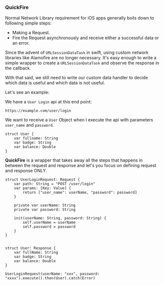 ### QuickFire

Normal Network Library requirement for iOS apps generally boils down to following simple steps:

- Making a Request.
- Fire the Request asynchronously and receive either a successful data or an error.

Since the advent of `URLSessionDataTask` in swift, using custom network libraries like Alamofire are no longer necessary. It's easy enough to write a simple wrapper to create a `URLSessionDataTask` and observe the response in the callback.

With that said, we still need to write our custom data handler to decide which data is useful and which data is not useful.

Let's see an example:

We have a `User Login` api at this end point:

`https://example.com/user/login`

We want to receive a `User` Object when I execute the api with parameters `user_name` and `password`.

```
struct User {
	var fullname: String
	var badge: String
	var balance: Double
}
```

**QuickFire** is a wrapper that takes away all the steps that happens in between the request and response and let's you focus on defining request and response ONLY.

```
struct UserLoginRequest: Request {
	var path: String = "POST /user/login"
    var params: [Key: Value] {
    	return ["user_name": userName, "password": password]
    }
    
    private var userName: String
    private var password: String
    
    init(userName: String, password: String) {
    	self.userName = userName
        self.password = password
    }
}


struct User: Response {
	var fullName: String
    var badge: String
    var balance: Double
}

UserLoginRequest(userName: "xxx", password: "xxxx").execute().then(User).catch(Error)
```